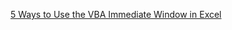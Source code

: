 [5 Ways to Use the VBA Immediate Window in Excel](https://www.excelcampus.com/vba/vba-immediate-window-excel/)

